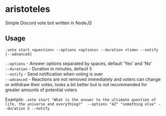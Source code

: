 # aristoteles
Simple Discord vote bot written in NodeJS


## Usage
`.vote start <question> --options <options> --duration <time> --notify [--advanced]`  

`--options` - Answer options separated by spaces, default 'Yes' and 'No'  
`--duration` - Duration in minutes, default 5  
`--notify` - Send notification when voting is over  
`--advanced` - Reactions are not removed immediately and voters can change or withdraw their votes,
            looks a bit better but is not recommended for greater amounts of potential voters

Example: `.vote start "What is the answer to the ultimate question of life, the universe and everything?" 
--options "42" "something else" --duration 5 --notify`
